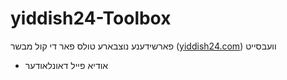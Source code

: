 # yiddish24-Toolbox
פארשידענע נוצבארע טולס פאר די קול מבשר ([yiddish24.com](https://yiddish24.com)) וועבסייט

- אודיא פייל דאונלאודער
